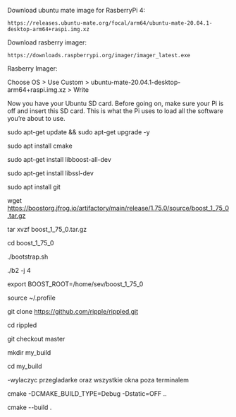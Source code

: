 Download ubuntu mate image for RasberryPi 4: 

```
https://releases.ubuntu-mate.org/focal/arm64/ubuntu-mate-20.04.1-desktop-arm64+raspi.img.xz
```


Download rasberry imager:

```
https://downloads.raspberrypi.org/imager/imager_latest.exe
```


Rasberry Imager: 

Choose OS > Use Custom > ubuntu-mate-20.04.1-desktop-arm64+raspi.img.xz > Write


Now you have your Ubuntu SD card. Before going on, make sure your Pi is off and insert this SD card. This is what the Pi uses to load all the software you’re about to use. 


sudo apt-get update && sudo apt-get upgrade -y

sudo apt install cmake

sudo apt-get install libboost-all-dev

sudo apt-get install libssl-dev

sudo apt install git


wget https://boostorg.jfrog.io/artifactory/main/release/1.75.0/source/boost_1_75_0.tar.gz

tar xvzf boost_1_75_0.tar.gz

cd boost_1_75_0

./bootstrap.sh

./b2 -j 4

export BOOST_ROOT=/home/sev/boost_1_75_0

source ~/.profile

git clone https://github.com/ripple/rippled.git

cd rippled

git checkout master

mkdir my_build

cd my_build

-wylaczyc przegladarke oraz wszystkie okna poza terminalem 

cmake -DCMAKE_BUILD_TYPE=Debug -Dstatic=OFF ..

cmake --build .



